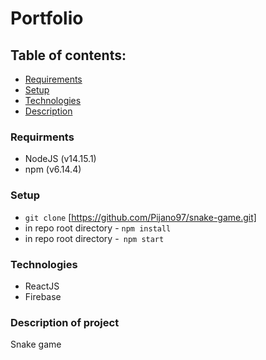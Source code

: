 # Portfolio

## Table of contents:

- [Requirements](#requirements)
- [Setup](#setup)
- [Technologies](#technologies)
- [Description](#description)

### Requirments

- NodeJS (v14.15.1)
- npm (v6.14.4)

### Setup

- `git clone` [https://github.com/Pijano97/snake-game.git]
- in repo root directory - `npm install`
- in repo root directory -` npm start`

### Technologies

- ReactJS
- Firebase

### Description of project

Snake game
